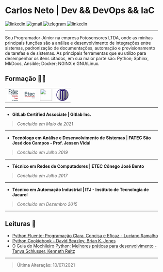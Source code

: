 # Carlos Neto | Dev && DevOps && IaC

<a href="https://github.com/augustoliks/cv-latex/raw/main/cv-dev-carlos-augusto-santos-neto.pdf" target="_blank"> <img alt="linkedin" src="https://img.shields.io/badge/Curriculum Vitae-0077B5?style=for-the-badge&logoColor=green"> </a> <a href="mailto:carlos.neto.dev@gmail.com" target="_blank"> <img alt="gmail" src="https://img.shields.io/badge/Gmail-D14836?style=for-the-badge&logo=gmail&logoColor=white"> </a> <a href="https://t.me/augusto_liks" target="_blank"> <img alt="telegram" src="https://img.shields.io/badge/Telegram-2CA5E0?style=for-the-badge&logo=telegram&logoColor=white"> </a> <a href="https://www.linkedin.com/in/c-neto/" target="_blank"> <img alt="linkedin" src="https://img.shields.io/badge/LinkedIn-0077B5?style=for-the-badge&logo=linkedin&logoColor=white"> </a>

---

Sou Programador Júnior na empresa Fotosensores LTDA, onde as minhas principais funções são a análise e desenvolvimento de integrações entre sistemas, padronização de documentações, automação e provisionamento de tarefas e de sistemas. As principais ferramentas que eu utilizo para desempenhar os itens citados, em sua maior parte são: Python; Sphinx, MkDocs, Ansible; Docker; NGINX e GNU/Linux.

## Formação 👨‍🎓

<table cellspacing="0" cellpadding="0">
    <td> </a><img width="40px" height="40px" src=".img/fatecsjc.png"> </td>
    <td> <img width="40px" height="40px" src=".img/etec.png"> </td>
    <td> 
        <a href="https://api.badgr.io/public/assertions/teqZe_UcTUWpEOUNjikhbQ?identity__email=carlos.neto.dev%40gmail.com">
            <img width="40px" height="40px" src="https://api.badgr.io/public/assertions/teqZe_UcTUWpEOUNjikhbQ/image">
        </a>
    </td>
    <td> <img width="40px" height="40px" src=".img/itj.png"> </td>
</table>

--- 

- __GitLab Certified Associate | Gitlab Inc.__
> _Concluído em Maio de 2021_

---

- __Tecnólogo em Análise e Desenvolvimento de Sistemas | FATEC São José dos Campos - Prof. Jessen Vidal__
> _Concluído em Julho 2019_

---

- __Técnico em Redes de Computadores | ETEC Cônego José Bento__
> _Concluído em Julho 2017_

---

- __Técnico em Automação Industrial | ITJ - Instituto de Tecnologia de Jacareí__
> _Concluído em Dezembro 2015_

---

## Leituras :open_book:

- [Python Fluente: Programação Clara, Concisa e Eficaz - Luciano Ramalho](https://www.amazon.com.br/Python-Fluente-Programa%C3%A7%C3%A3o-Concisa-Eficaz/dp/857522462X#:~:text=O%20autor%20Luciano%20Ramalho%20apresenta,mais%20leg%C3%ADvel%20ao%20mesmo%20tempo.)
- [Python Cookiebook - David Beazley,
Brian K. Jones](https://books.google.com.br/books/about/Python_Cookbook.html?id=yhfdQgq8JF4C&redir_esc=y)
- [O Guia do Mochileiro Python: Melhores práticas para desenvolvimento - Tanya Schlusser, Kenneth Reitz](https://www.amazon.com.br/Guia-Mochileiro-Python-Melhores-desenvolvimento-ebook/dp/B07QMY2VPL)

---

> Última Alteração: 10/07/2021
